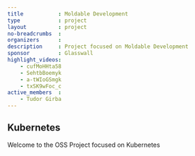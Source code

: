 ```yaml
---
title           : Moldable Development
type            : project
layout          : project
no-breadcrumbs  :
organizers      :
description     : Project focused on Moldable Development
sponsor         : Glasswall
highlight_videos:
    - cufMoHHta58
    - SehtbBoemyk
    - a-tWIoGSmgk
    - txSK9wFoc_c
active_members  :
    - Tudor Girba    
---
```


## Kubernetes

Welcome to the OSS Project focused on Kubernetes